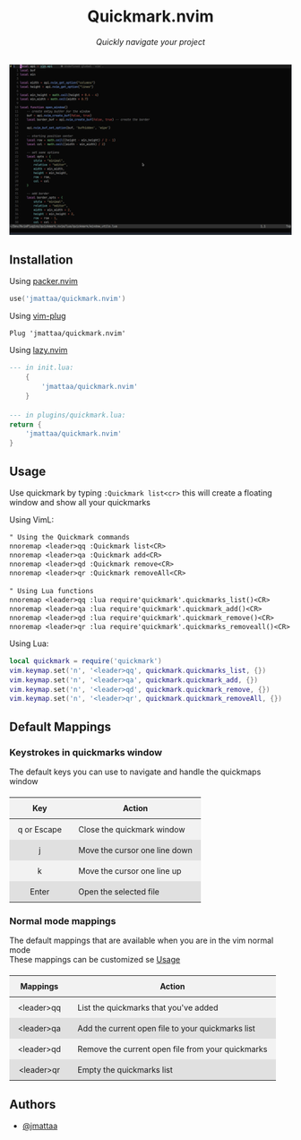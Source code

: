 <div align="center">

# Quickmark.nvim
###### Quickly navigate your project 

</div>

![demo](./assets/demo.gif)



## Installation

Using [packer.nvim](https://github.com/wbthomason/packer.nvim)

```lua
use('jmattaa/quickmark.nvim')

```

Using [vim-plug](https://github.com/junegunn/vim-plug)

```vim
Plug 'jmattaa/quickmark.nvim'
```

Using [lazy.nvim](https://github.com/folke/lazy.nvim)
```lua
--- in init.lua:
    {
        'jmattaa/quickmark.nvim'
    }

--- in plugins/quickmark.lua:
return {
    'jmattaa/quickmark.nvim'
}
```


    
## Usage

Use quickmark by typing `:Quickmark list<cr>` 
this will create a floating window and show all your quickmarks

Using VimL:

```vim
" Using the Quickmark commands
nnoremap <leader>qq :Quickmark list<CR>
nnoremap <leader>qa :Quickmark add<CR>
nnoremap <leader>qd :Quickmark remove<CR>
nnoremap <leader>qr :Quickmark removeAll<CR>

" Using Lua functions
nnoremap <leader>qq :lua require'quickmark'.quickmarks_list()<CR>
nnoremap <leader>qa :lua require'quickmark'.quickmark_add()<CR>
nnoremap <leader>qd :lua require'quickmark'.quickmark_remove()<CR>
nnoremap <leader>qr :lua require'quickmark'.quickmarks_removeall()<CR>
```

Using Lua:

```lua
local quickmark = require('quickmark')
vim.keymap.set('n', '<leader>qq', quickmark.quickmarks_list, {})
vim.keymap.set('n', '<leader>qa', quickmark.quickmark_add, {}) 
vim.keymap.set('n', '<leader>qd', quickmark.quickmark_remove, {}) 
vim.keymap.set('n', '<leader>qr', quickmark.quickmark_removeAll, {})
```



## Default Mappings

<style>
  .styled-table {
    border-collapse: separate;
    border-spacing: 0;
    width: 100%;
    margin: 20px 0;
  }

  .styled-table th, .styled-table td {
    padding: 10px 15px;
  }

  .styled-table tr:nth-child(odd) {
    background-color: #f2f2f2;
  }

  .styled-table tr:nth-child(even) {
    background-color: #e0e0e0;
  }

</style>


### Keystrokes in quickmarks window

The default keys you can use to navigate and handle the quickmaps window 

<div class="styled-table">

| Key              | Action                                               |
|:----------------:|------------------------------------------------------|
| q or Escape      | Close the quickmark window                           |
| j                | Move the cursor one line down                        |
| k                | Move the cursor one line up                          |
| Enter            | Open the selected file                               |

</div>

### Normal mode mappings

The default mappings that are available when you are in the vim normal mode
<br />
These mappings can be customized se [Usage](#usage)

<div class="styled-table">

| Mappings         | Action                                               |
|:----------------:|------------------------------------------------------|
| \<leader\>qq     | List the quickmarks that you've added                |
| \<leader\>qa     | Add the current open file to your quickmarks list    |
| \<leader\>qd     | Remove the current open file from your quickmarks    |
| \<leader\>qr     | Empty the quickmarks list                            |

</div>

## Authors

- [@jmattaa](https://github.com/jmattaa)


